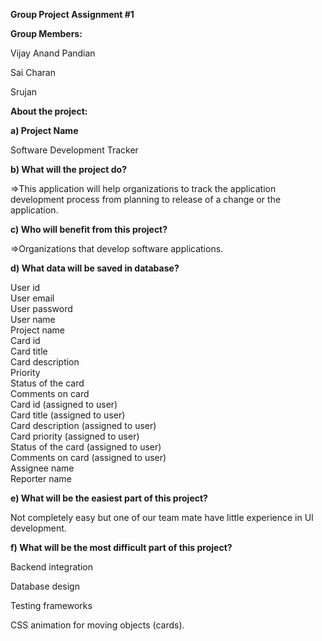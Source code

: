 **Group Project Assignment #1**

**Group Members:**

Vijay Anand Pandian

Sai Charan

Srujan

**About the project:**

**a) Project Name**

Software Development Tracker

**b) What will the project do?**

=>This application will help organizations to track the application development process from planning to release of a change or the application.

**c) Who will benefit from this project?**

=>Organizations that develop software applications.

**d) What data will be saved in database?**

User id<br>
User email<br>
User password<br>
User name<br>
Project name<br>
Card id<br>
Card title<br>
Card description<br>
Priority<br>
Status of the card<br>
Comments on card<br>
Card id (assigned to user)<br>
Card title (assigned to user)<br>
Card description (assigned to user)<br>
Card priority (assigned to user)<br>
Status of the card (assigned to user)<br>
Comments on card (assigned to user)<br>
Assignee name<br>
Reporter name<br>


**e) What will be the easiest part of this project?**

Not completely easy but one of our team mate have little experience in UI development.

**f) What will be the most difficult part of this project?**

Backend integration

Database design

Testing frameworks

CSS animation for moving objects (cards).
